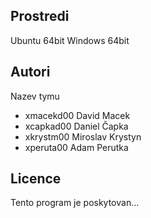 Prostredi
---------

Ubuntu 64bit
Windows 64bit

Autori
------

Nazev tymu
- xmacekd00 David Macek 
- xcapkad00 Daniel Čapka 
- xkrystm00 Miroslav Krystyn 
- xperuta00 Adam Perutka 

Licence
-------

Tento program je poskytovan...
